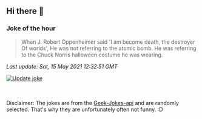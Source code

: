 ## Hi there 👋

### Joke of the hour
<!-- joke -->
>When J. Robert Oppenheimer said 'I am become death, the destroyer Of worlds', He was not referring to the atomic bomb. He was referring to the Chuck Norris halloween costume he was wearing.
<!-- /joke -->

*Last update: Sat, 15 May 2021 12:32:51 GMT*

[![Update joke](https://github.com/nclskfm/nclskfm/actions/workflows/joke.yml/badge.svg)](https://github.com/nclskfm/nclskfm/actions/workflows/joke.yml)

<br><br>
Disclaimer: The jokes are from the [Geek-Jokes-api](https://github.com/sameerkumar18/geek-joke-api) and are randomly selected. That's why they are unfortunately often not funny. :D
